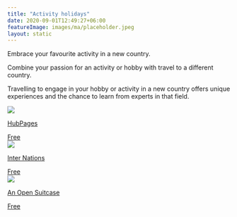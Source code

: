 ```yaml
---
title: "Activity holidays"
date: 2020-09-01T12:49:27+06:00
featureImage: images/ma/placeholder.jpeg
layout: static
---
```


Embrace your favourite activity in a new country.

Combine your passion for an activity or hobby with travel to a different country.

Travelling to engage in your hobby or activity in a new country offers unique experiences and the chance to learn from experts in that field.

<a class="ma-link" href="https://discover.hubpages.com/games-hobbies/10-Unusual-Hobbies-from-Around-the-World"><div class="ma-card ma-card-Community"><div class="ma-icon"><img src ="/images/Icon-check - community - opacity.svg"/></div><div class="ma-name"><p>HubPages</p></div><div class="ma-paid-text"><span>Free</span></div></div></a><a class="ma-link" href="https://www.internations.org/magazine/five-hobbies-and-the-best-countries-to-pursue-them-in-39794"><div class="ma-card ma-card-Community"><div class="ma-icon"><img src ="/images/Icon-check - community - opacity.svg"/></div><div class="ma-name"><p>Inter Nations</p></div><div class="ma-paid-text"><span>Free</span></div></div></a><a class="ma-link" href="https://anopensuitcase.com/traveling-abroad-for-hobbies/"><div class="ma-card ma-card-Community"><div class="ma-icon"><img src ="/images/Icon-check - community - opacity.svg"/></div><div class="ma-name"><p>An Open Suitcase</p></div><div class="ma-paid-text"><span>Free</span></div></div></a>  

<br/><br/>






